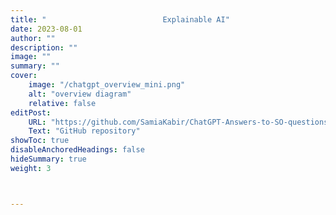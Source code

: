 ```yaml
---
title: "                          Explainable AI"
date: 2023-08-01
author: ""
description: ""
image: ""
summary: ""
cover:
    image: "/chatgpt_overview_mini.png"
    alt: "overview diagram"
    relative: false
editPost:
    URL: "https://github.com/SamiaKabir/ChatGPT-Answers-to-SO-questions"
    Text: "GitHub repository"
showToc: true
disableAnchoredHeadings: false
hideSummary: true
weight: 3



---
```

